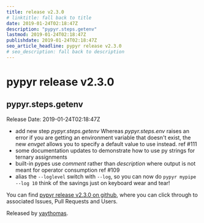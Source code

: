 ```yaml
---
title: release v2.3.0
# linktitle: fall back to title
date: 2019-01-24T02:18:47Z
description: "pypyr.steps.getenv"
lastmod: 2019-01-24T02:18:47Z
publishdate: 2019-01-24T02:18:47Z
seo_article_headline: pypyr release v2.3.0
# seo_description: fall back to description
---
```

# pypyr release v2.3.0
## pypyr.steps.getenv
Release Date: 2019-01-24T02:18:47Z

- add new step _pypyr.steps.getenv_ Whereas _pypyr.steps.env_ raises an error if you are getting an environment variable that doesn't exist, the new _envget_ allows you to specify a default value to use instead. ref #111 
- some documentation updates to demonstrate how to use py strings for ternary assignments
- built-in pypes use _comment_ rather than _description_ where output is not meant for operator consumption ref #109 
- alias the `--loglevel` switch with `--log`, so you can now do `pypyr mypipe --log 10` think of the savings just on keyboard wear and tear!

You can find [pypyr release v2.3.0 on github](https://github.com/pypyr/pypyr/releases/tag/v2.3.0), where you can 
click through to associated Issues, Pull Requests and Users.

Released by [yaythomas](https://github.com/yaythomas).

